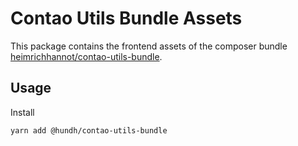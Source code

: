 # Contao Utils Bundle Assets

This package contains the frontend assets of the composer bundle [heimrichhannot/contao-utils-bundle](https://github.com/heimrichhannot/contao-utils-bundle).

## Usage

Install 

`yarn add @hundh/contao-utils-bundle`
